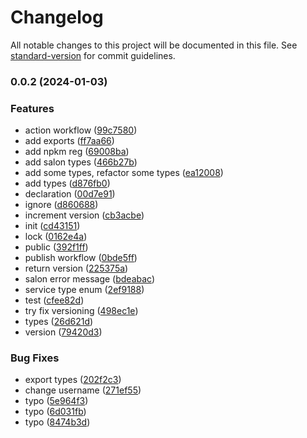 # Changelog

All notable changes to this project will be documented in this file. See [standard-version](https://github.com/conventional-changelog/standard-version) for commit guidelines.

### 0.0.2 (2024-01-03)


### Features

* action workflow ([99c7580](https://github.com/SalonSphere/salon-sphere-types/commit/99c7580f916c9910690188b6761add41cafbce60))
* add exports ([ff7aa66](https://github.com/SalonSphere/salon-sphere-types/commit/ff7aa66d77351e8f35b92dd7ae81b893a86334d8))
* add npkm reg ([69008ba](https://github.com/SalonSphere/salon-sphere-types/commit/69008baccce7e5de458d419441e968d3887e57a0))
* add salon types ([466b27b](https://github.com/SalonSphere/salon-sphere-types/commit/466b27bee51a901bd9317c0fce7c93cc072f769e))
* add some types, refactor some types ([ea12008](https://github.com/SalonSphere/salon-sphere-types/commit/ea120081a16884bd1317f257535c0d87a732afc4))
* add types ([d876fb0](https://github.com/SalonSphere/salon-sphere-types/commit/d876fb07f0d0c9aba4d88110f93eb28e69f0fffb))
* declaration ([00d7e91](https://github.com/SalonSphere/salon-sphere-types/commit/00d7e91ea870ff3dd6c2047131b7ae05e6d1064a))
* ignore ([d860688](https://github.com/SalonSphere/salon-sphere-types/commit/d860688d033b84a90bd0aa8be214a9b0f579433a))
* increment version ([cb3acbe](https://github.com/SalonSphere/salon-sphere-types/commit/cb3acbe518445a2a8e1ea72a047e5c2dfe9cec73))
* init ([cd43151](https://github.com/SalonSphere/salon-sphere-types/commit/cd43151e6e12551e2c5aa4695b6539a508308990))
* lock ([0162e4a](https://github.com/SalonSphere/salon-sphere-types/commit/0162e4ac6442db06b63e32d987f80bd5ceecddbe))
* public ([392f1ff](https://github.com/SalonSphere/salon-sphere-types/commit/392f1ff13622ecbb6751082a7bc69c6afffced48))
* publish workflow ([0bde5ff](https://github.com/SalonSphere/salon-sphere-types/commit/0bde5ff5a4c2f950293c5fffa2cbb5f4a90afe5a))
* return version ([225375a](https://github.com/SalonSphere/salon-sphere-types/commit/225375a8024eb4e7e2f38e02126aaf577c32e361))
* salon error message ([bdeabac](https://github.com/SalonSphere/salon-sphere-types/commit/bdeabaccd2d44d7b480015deabb2cabecb22d958))
* service type enum ([2ef9188](https://github.com/SalonSphere/salon-sphere-types/commit/2ef91889fea97b56f111f87fee41eb9203cddd13))
* test ([cfee82d](https://github.com/SalonSphere/salon-sphere-types/commit/cfee82db6631881175d683bdf229861f13b39a2c))
* try fix versioning ([498ec1e](https://github.com/SalonSphere/salon-sphere-types/commit/498ec1e73064c5cf9da181ad20dff91a2b844d10))
* types ([26d621d](https://github.com/SalonSphere/salon-sphere-types/commit/26d621de99c4c446bb681e88508adcc636e6cc6b))
* version ([79420d3](https://github.com/SalonSphere/salon-sphere-types/commit/79420d3d7edd8eaec860f97a5ff008dadc4cea56))


### Bug Fixes

*  export types ([202f2c3](https://github.com/SalonSphere/salon-sphere-types/commit/202f2c3fcdded84d8ca0c13d6444ace7f85cce17))
* change username ([271ef55](https://github.com/SalonSphere/salon-sphere-types/commit/271ef55837e6a03752d8e874d25484245832dcf7))
* typo ([5e964f3](https://github.com/SalonSphere/salon-sphere-types/commit/5e964f39c94908d38b876d5576b4bec6c37493e9))
* typo ([6d031fb](https://github.com/SalonSphere/salon-sphere-types/commit/6d031fb5c0d7e47c9d8ab1923fe93cdd2c8b6bd8))
* typo ([8474b3d](https://github.com/SalonSphere/salon-sphere-types/commit/8474b3def8354d360e0ec6fd99c756826fa0df7f))
